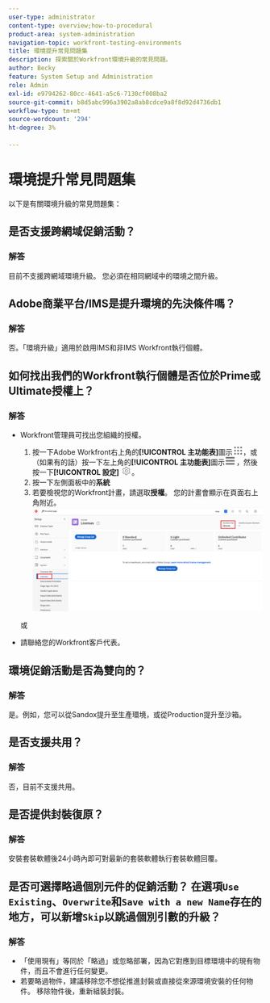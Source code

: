 ```yaml
---
user-type: administrator
content-type: overview;how-to-procedural
product-area: system-administration
navigation-topic: workfront-testing-environments
title: 環境提升常見問題集
description: 探索關於Workfront環境升級的常見問題。
author: Becky
feature: System Setup and Administration
role: Admin
exl-id: e9794262-80cc-4641-a5c6-7130cf008ba2
source-git-commit: b8d5abc996a3902a8ab8cdce9a8f8d92d4736db1
workflow-type: tm+mt
source-wordcount: '294'
ht-degree: 3%

---
```


# 環境提升常見問題集

以下是有關環境升級的常見問題集：

## 是否支援跨網域促銷活動？

### 解答

目前不支援跨網域環境升級。 您必須在相同網域中的環境之間升級。

## Adobe商業平台/IMS是提升環境的先決條件嗎？

### 解答

否。「環境升級」適用於啟用IMS和非IMS Workfront執行個體。

## 如何找出我們的Workfront執行個體是否位於Prime或Ultimate授權上？

### 解答

* Workfront管理員可找出您組織的授權。

   1. 按一下Adobe Workfront右上角的&#x200B;**[!UICONTROL 主功能表]**&#x200B;圖示![主功能表](/help/_includes/assets/main-menu-icon.png)，或（如果有的話）按一下左上角的&#x200B;**[!UICONTROL 主功能表]**&#x200B;圖示![主功能表](/help/_includes/assets/main-menu-icon-left-nav.png)，然後按一下&#x200B;**[!UICONTROL 設定]** ![設定圖示](/help/_includes/assets/gear-icon-setup.png)。
   1. 按一下左側面板中的&#x200B;**系統**
   1. 若要檢視您的Workfront計畫，請選取&#x200B;**授權**。
您的計畫會顯示在頁面右上角附近。
      ![尋找計畫](assets/locate-plan.png)

  或
* 請聯絡您的Workfront客戶代表。

## 環境促銷活動是否為雙向的？

### 解答

是。例如，您可以從Sandox提升至生產環境，或從Production提升至沙箱。

## 是否支援共用？

### 解答

否，目前不支援共用。

## 是否提供封裝復原？

### 解答

安裝套裝軟體後24小時內即可對最新的套裝軟體執行套裝軟體回覆。

## 是否可選擇略過個別元件的促銷活動？ 在選項`Use Existing`、`Overwrite`和`Save with a new Name`存在的地方，可以新增`Skip`以跳過個別引數的升級？

### 解答

* 「使用現有」等同於「略過」或忽略部署，因為它對應到目標環境中的現有物件，而且不會進行任何變更。
* 若要略過物件，建議移除您不想從推進封裝或直接從來源環境安裝的任何物件。 移除物件後，重新組裝封裝。
